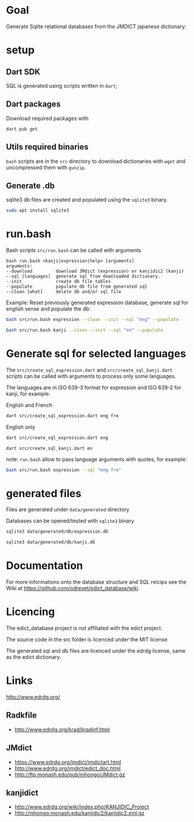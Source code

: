 # Goal

Generate Sqlite relational databases from the JMDICT japanese dictionary.

# setup

## Dart SDK 

SQL is generated using scripts written in `dart`; 

## Dart packages

Download required packages with

`dart pub get`

## Utils required binaries

`bash` scripts are in the `src` directory to download dictionaries with `wget` and uncompressed them with `gunzip`.


## Generate .db 

sqlite3 db files are created and populated using the `sqlite3` binary.

```bash
sudo apt install sqlite3
```

# run.bash

Bash scripts `src/run.bash` can be called with arguments

    bash run.bash <kanji|expression|help> [arguments]
    arguments:
    --download         download JMdict (expression) or kanjidic2 (kanji)
    --sql [languages]  generate sql from downloaded dictionary.
    --init             create db file tables
    --populate         populate db file from generated sql
    --clean [what]     delete db and/or sql file



Example: Reset previously generated expression database, generate sql for english sense and populate the db: 

```bash
bash src/run.bash expression --clean --init --sql "eng" --populate
```

```bash
bash src/run.bash kanji --clean --init --sql "en" --populate
```

# Generate sql for selected languages

The `src/create_sql_expression.dart` and `src/create_sql_kanji.dart` scripts can be called with arguments to process only some languages.

The languages are in ISO 639-3 format for expression and ISO 639-2 for kanji, for example: 

English and French

```bash
dart src/create_sql_expression.dart eng fre
```

English only

```bash
dart src/create_sql_expression.dart eng
```

```
dart src/create_sql_kanji.dart en
```

note: `run.bash`  allow to pass language arguments with quotes, for example: 

```bash
bash src/run.bash expression --sql "eng fre"
```

# generated files

Files are generated under `data/generated` directory

Databases can be opened/tested with `sqlite3` binary

```bash
sqlite3 data/generated/db/expression.db
```

```bash
sqlite3 data/generated/db/kanji.db
```

# Documentation

For more informations onto the database structure and SQL reicips see the Wiki at https://github.com/odrevet/edict_database/wiki

# Licencing

The edict_database project is not affiliated with the edict project. 

The source code in the src folder is licenced under the MIT license

The generated sql and db files are licenced under the edrdg license, same as the edict dictionary.

# Links

http://www.edrdg.org/

## Radkfile

* http://www.edrdg.org/krad/kradinf.html

## JMdict

* https://www.edrdg.org/jmdict/jmdictart.html
* http://www.edrdg.org/jmdict/edict_doc.html
* http://ftp.monash.edu/pub/nihongo/JMdict.gz

## kanjidict

* http://www.edrdg.org/wiki/index.php/KANJIDIC_Project
* http://nihongo.monash.edu/kanjidic2/kanjidic2.xml.gz
